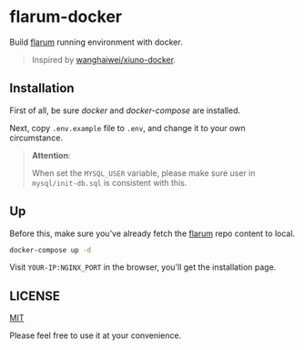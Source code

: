 # flarum-docker

Build [flarum](https://github.com/flarum/flarum.git) running environment with docker.

> Inspired by [wanghaiwei/xiuno-docker](https://github.com/wanghaiwei/xiuno-docker.git).

## Installation

First of all, be sure *docker* and *docker-compose* are installed.

Next, copy `.env.example` file to `.env`, and change it to your own circumstance.

> **Attention**:
>
> When set the `MYSQL_USER` variable, please make sure user in `mysql/init-db.sql` is consistent with this.

## Up

Before this, make sure you've already fetch the [flarum](https://github.com/flarum/flarum.git) repo content to local.

```bash
docker-compose up -d
```

Visit `YOUR-IP:NGINX_PORT` in the browser, you'll get the installation page.

## LICENSE

[MIT](./LICENSE)

Please feel free to use it at your convenience.
